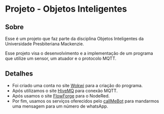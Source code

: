 # Projeto - Objetos Inteligentes


## Sobre

Esse é um projeto que faz parte da disciplina Objetos Inteligentes da Universidade Presbiteriana Mackenzie.

Esse projeto visa o desenvolvimento e a implementação de um programa que utilize um sensor, um atuador e o protocolo MQTT.


## Detalhes

 * Foi criado uma conta no site [Wokwi](https://wokwi.com/) para a criação do programa.
 * Após utilizamos o site [HiveMQ](https://www.hivemq.com/) para conexão MQTT.
 * Após usamos o site [FlowForge](https://flowforge.com/) para o NodeRed.
 * Por fim, usamos os serviços oferecidos pelo [callMeBot](https://www.callmebot.com/blog/free-api-whatsapp-messages/) para mandarmos uma mensagem para um número de whatsApp.